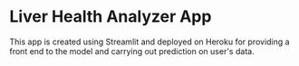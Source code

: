 # Liver Health Analyzer App
This app is created using Streamlit and deployed on Heroku for providing a front end to the model and carrying out prediction on user's data.

